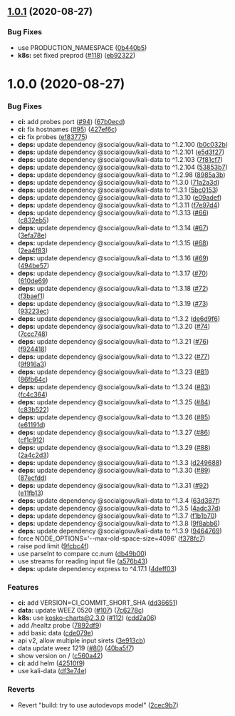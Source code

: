 ## [1.0.1](https://github.com/SocialGouv/siret2idcc/compare/v1.0.0...v1.0.1) (2020-08-27)


### Bug Fixes

* use PRODUCTION_NAMESPACE ([0b440b5](https://github.com/SocialGouv/siret2idcc/commit/0b440b5d18a667410d531c7602ec4c588e9466f6))
* **k8s:** set fixed preprod ([#118](https://github.com/SocialGouv/siret2idcc/issues/118)) ([eb92322](https://github.com/SocialGouv/siret2idcc/commit/eb923221e0033287ebd99f4324a6a0bddcd21e5f))

# 1.0.0 (2020-08-27)


### Bug Fixes

* **ci:** add probes port ([#94](https://github.com/SocialGouv/siret2idcc/issues/94)) ([67b0ecd](https://github.com/SocialGouv/siret2idcc/commit/67b0ecdcc9332f98afa416cbe3762f180cd0e5cf))
* **ci:** fix hostnames ([#95](https://github.com/SocialGouv/siret2idcc/issues/95)) ([427ef6c](https://github.com/SocialGouv/siret2idcc/commit/427ef6c7e60f4bab9a296ad1a9e84232f40eae12))
* **ci:** fix probes ([ef83775](https://github.com/SocialGouv/siret2idcc/commit/ef83775c38a4583a3f11cc0bde925dbdbbc4ce3d))
* **deps:** update dependency @socialgouv/kali-data to ^1.2.100 ([b0c032b](https://github.com/SocialGouv/siret2idcc/commit/b0c032be392f8803802a5a49dabc2728d66f4c99))
* **deps:** update dependency @socialgouv/kali-data to ^1.2.101 ([e5d3f27](https://github.com/SocialGouv/siret2idcc/commit/e5d3f27bea9891be6887a0215a037ab97db3c499))
* **deps:** update dependency @socialgouv/kali-data to ^1.2.103 ([7f81cf7](https://github.com/SocialGouv/siret2idcc/commit/7f81cf7bc86d370a43b4196ae3a51e38a6633ac2))
* **deps:** update dependency @socialgouv/kali-data to ^1.2.104 ([53853b7](https://github.com/SocialGouv/siret2idcc/commit/53853b7a3b6f12e90a59f5b4d4e05191d8d481bc))
* **deps:** update dependency @socialgouv/kali-data to ^1.2.98 ([8985a3b](https://github.com/SocialGouv/siret2idcc/commit/8985a3bf6ae8ceac79c20be7ecccaacb517bb0e0))
* **deps:** update dependency @socialgouv/kali-data to ^1.3.0 ([71a2a3d](https://github.com/SocialGouv/siret2idcc/commit/71a2a3d555ba1f25c87a93add75316528480cd03))
* **deps:** update dependency @socialgouv/kali-data to ^1.3.1 ([5bc0153](https://github.com/SocialGouv/siret2idcc/commit/5bc0153b75a459791e7152f565af3b86a7d42eaa))
* **deps:** update dependency @socialgouv/kali-data to ^1.3.10 ([e09adef](https://github.com/SocialGouv/siret2idcc/commit/e09adef1539d8d6f6be658797f4c0022e354db6a))
* **deps:** update dependency @socialgouv/kali-data to ^1.3.11 ([f7e97d4](https://github.com/SocialGouv/siret2idcc/commit/f7e97d4b9db22cd4bb88f34b18f1bb285c267947))
* **deps:** update dependency @socialgouv/kali-data to ^1.3.13 ([#66](https://github.com/SocialGouv/siret2idcc/issues/66)) ([c832eb5](https://github.com/SocialGouv/siret2idcc/commit/c832eb5cef970c4d1c4ae194b2e7bc8c7ef43986))
* **deps:** update dependency @socialgouv/kali-data to ^1.3.14 ([#67](https://github.com/SocialGouv/siret2idcc/issues/67)) ([3efa78e](https://github.com/SocialGouv/siret2idcc/commit/3efa78ec6e1639570802e391041735264d6becb9))
* **deps:** update dependency @socialgouv/kali-data to ^1.3.15 ([#68](https://github.com/SocialGouv/siret2idcc/issues/68)) ([2ea4f83](https://github.com/SocialGouv/siret2idcc/commit/2ea4f830bd22e8fe5c44a9ad21a2baff629dbafa))
* **deps:** update dependency @socialgouv/kali-data to ^1.3.16 ([#69](https://github.com/SocialGouv/siret2idcc/issues/69)) ([494be57](https://github.com/SocialGouv/siret2idcc/commit/494be5785ad53d8ab74a841fe6e764b8ac3a881a))
* **deps:** update dependency @socialgouv/kali-data to ^1.3.17 ([#70](https://github.com/SocialGouv/siret2idcc/issues/70)) ([610de69](https://github.com/SocialGouv/siret2idcc/commit/610de69350bc1520baac014bee103ee0ce457342))
* **deps:** update dependency @socialgouv/kali-data to ^1.3.18 ([#72](https://github.com/SocialGouv/siret2idcc/issues/72)) ([f3baef1](https://github.com/SocialGouv/siret2idcc/commit/f3baef1d772b296a64a0c03ece5326847bb4967b))
* **deps:** update dependency @socialgouv/kali-data to ^1.3.19 ([#73](https://github.com/SocialGouv/siret2idcc/issues/73)) ([93223ec](https://github.com/SocialGouv/siret2idcc/commit/93223ec8a0c6e18803a8750e7ba2bc3e0371037e))
* **deps:** update dependency @socialgouv/kali-data to ^1.3.2 ([de6d9f6](https://github.com/SocialGouv/siret2idcc/commit/de6d9f6271184341bebd44be44a0b1081eaa9788))
* **deps:** update dependency @socialgouv/kali-data to ^1.3.20 ([#74](https://github.com/SocialGouv/siret2idcc/issues/74)) ([7ccc748](https://github.com/SocialGouv/siret2idcc/commit/7ccc748958a07101e084a0cacb77090d7b14cb12))
* **deps:** update dependency @socialgouv/kali-data to ^1.3.21 ([#76](https://github.com/SocialGouv/siret2idcc/issues/76)) ([f924418](https://github.com/SocialGouv/siret2idcc/commit/f924418aed8d69a6736afd2bc9a10f31dd53a1bd))
* **deps:** update dependency @socialgouv/kali-data to ^1.3.22 ([#77](https://github.com/SocialGouv/siret2idcc/issues/77)) ([9f916a3](https://github.com/SocialGouv/siret2idcc/commit/9f916a38b9b182dc4cec8fe91ad9e72dc474295d))
* **deps:** update dependency @socialgouv/kali-data to ^1.3.23 ([#81](https://github.com/SocialGouv/siret2idcc/issues/81)) ([86fb64c](https://github.com/SocialGouv/siret2idcc/commit/86fb64c3956c601f044e26d19d4185d74115fa68))
* **deps:** update dependency @socialgouv/kali-data to ^1.3.24 ([#83](https://github.com/SocialGouv/siret2idcc/issues/83)) ([fc4c364](https://github.com/SocialGouv/siret2idcc/commit/fc4c364288b11f4e04da60373217b1c46da434ea))
* **deps:** update dependency @socialgouv/kali-data to ^1.3.25 ([#84](https://github.com/SocialGouv/siret2idcc/issues/84)) ([c83b522](https://github.com/SocialGouv/siret2idcc/commit/c83b5227d20ac706a522aa2f663a7355cc0fc9d8))
* **deps:** update dependency @socialgouv/kali-data to ^1.3.26 ([#85](https://github.com/SocialGouv/siret2idcc/issues/85)) ([e61191d](https://github.com/SocialGouv/siret2idcc/commit/e61191d5855948c2147cd9972fbf3a80ac4d69d8))
* **deps:** update dependency @socialgouv/kali-data to ^1.3.27 ([#86](https://github.com/SocialGouv/siret2idcc/issues/86)) ([cf1c912](https://github.com/SocialGouv/siret2idcc/commit/cf1c91220edd3d6d1ad41c41a3d96ada51e8ac87))
* **deps:** update dependency @socialgouv/kali-data to ^1.3.29 ([#88](https://github.com/SocialGouv/siret2idcc/issues/88)) ([2a4c2d3](https://github.com/SocialGouv/siret2idcc/commit/2a4c2d32a63f1c7f7f422baa563a01dec4d2538a))
* **deps:** update dependency @socialgouv/kali-data to ^1.3.3 ([d249688](https://github.com/SocialGouv/siret2idcc/commit/d249688366741c5a17f1c2b1bbaedcd18443dc75))
* **deps:** update dependency @socialgouv/kali-data to ^1.3.30 ([#89](https://github.com/SocialGouv/siret2idcc/issues/89)) ([87ecfdd](https://github.com/SocialGouv/siret2idcc/commit/87ecfdd0e15a6e8c3981f1db528785e5188decbd))
* **deps:** update dependency @socialgouv/kali-data to ^1.3.31 ([#92](https://github.com/SocialGouv/siret2idcc/issues/92)) ([e11fb13](https://github.com/SocialGouv/siret2idcc/commit/e11fb130f11a6427ff1abbc828a7c85f135c9aaa))
* **deps:** update dependency @socialgouv/kali-data to ^1.3.4 ([63d387f](https://github.com/SocialGouv/siret2idcc/commit/63d387f8ac055ecc2ac36cd374c058e87d918d81))
* **deps:** update dependency @socialgouv/kali-data to ^1.3.5 ([4adc37d](https://github.com/SocialGouv/siret2idcc/commit/4adc37d7956ab78ea461acc6fb0f84c8a2d520cf))
* **deps:** update dependency @socialgouv/kali-data to ^1.3.7 ([f1b1b70](https://github.com/SocialGouv/siret2idcc/commit/f1b1b7093fb72dc22924d2ae1ddd0dc10004aae4))
* **deps:** update dependency @socialgouv/kali-data to ^1.3.8 ([9f8abb6](https://github.com/SocialGouv/siret2idcc/commit/9f8abb64ba02841f67ec8598a26e45882778a32c))
* **deps:** update dependency @socialgouv/kali-data to ^1.3.9 ([9464769](https://github.com/SocialGouv/siret2idcc/commit/946476995342d159f4bc467f83fda51360517028))
* force NODE_OPTIONS='--max-old-space-size=4096' ([f378fc7](https://github.com/SocialGouv/siret2idcc/commit/f378fc704427bf144dcd96cd6fc5b08141fd7dfa))
* raise pod limit ([9fcbc4f](https://github.com/SocialGouv/siret2idcc/commit/9fcbc4fe52893b8473736acdea39ffe5097b12b2))
* use parseInt to compare cc.num ([db49b00](https://github.com/SocialGouv/siret2idcc/commit/db49b0046ea462b2335a17b412380c66fd16361e))
* use streams for reading input file ([a576b43](https://github.com/SocialGouv/siret2idcc/commit/a576b43476b6d423490059e848a2e21c51bbcfb8))
* **deps:** update dependency express to ^4.17.1 ([4deff03](https://github.com/SocialGouv/siret2idcc/commit/4deff03933a215d366269d1046a39aeb0cded3e1))


### Features

* **ci:** add VERSION=CI_COMMIT_SHORT_SHA ([dd36651](https://github.com/SocialGouv/siret2idcc/commit/dd36651fb47ac324c029727aac16e9ce1095fbf5))
* **data:** update WEEZ 0520 ([#107](https://github.com/SocialGouv/siret2idcc/issues/107)) ([7c6278c](https://github.com/SocialGouv/siret2idcc/commit/7c6278c9175cc2ea9a9d6cdab7441336b6f507f9))
* **k8s:** use kosko-charts@2.3.0 ([#112](https://github.com/SocialGouv/siret2idcc/issues/112)) ([cdd2a06](https://github.com/SocialGouv/siret2idcc/commit/cdd2a067bc032cebf4c28f68f2693e0f7f245f8b))
* add /healtz probe ([7892df9](https://github.com/SocialGouv/siret2idcc/commit/7892df9438a5264ae87f3b4d8a86b9553e607172))
* add basic data ([cde079e](https://github.com/SocialGouv/siret2idcc/commit/cde079e3d133b6e5b61d706b9404a9cebc1e6a38))
* api v2, allow multiple input sirets ([3e913cb](https://github.com/SocialGouv/siret2idcc/commit/3e913cbf9926baa8a772525b4f2d17b7664775d4))
* data update weez 1219 ([#80](https://github.com/SocialGouv/siret2idcc/issues/80)) ([40ba5f7](https://github.com/SocialGouv/siret2idcc/commit/40ba5f74433302e8bab28de06339e1b4fbeb6e83))
* show version on / ([c560a42](https://github.com/SocialGouv/siret2idcc/commit/c560a4209859abf7edfeb1578d06f02948840de8))
* **ci:** add helm ([42510f9](https://github.com/SocialGouv/siret2idcc/commit/42510f9884af3073806826367b5dbf7b8a26d4c6))
* use kali-data ([df3e74e](https://github.com/SocialGouv/siret2idcc/commit/df3e74ecc3b5767c4cd0cb28565753630ec96aff))


### Reverts

* Revert "build: try to use autodevops model" ([2cec9b7](https://github.com/SocialGouv/siret2idcc/commit/2cec9b70e647e54ca0edc9d792c86ac5e2697fbf))
